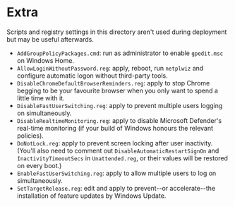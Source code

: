 # Extra

Scripts and registry settings in this directory aren't used during deployment
but may be useful afterwards.

- `AddGroupPolicyPackages.cmd`: run as administrator to enable `gpedit.msc` on
  Windows Home.
- `AllowLoginWithoutPassword.reg`: apply, reboot, run `netplwiz` and configure
  automatic logon without third-party tools.
- `DisableChromeDefaultBrowserReminders.reg`: apply to stop Chrome begging to be
  your favourite browser when you only want to spend a little time with it.
- `DisableFastUserSwitching.reg`: apply to prevent multiple users logging on
  simultaneously.
- `DisableRealtimeMonitoring.reg`: apply to disable Microsoft Defender's
  real-time monitoring (if your build of Windows honours the relevant policies).
- `DoNotLock.reg`: apply to prevent screen locking after user inactivity.
  (You'll also need to comment out `DisableAutomaticRestartSignOn` and
  `InactivityTimeoutSecs` in `Unattended.reg`, or their values will be restored
  on every boot.)
- `EnableFastUserSwitching.reg`: apply to allow multiple users to log on
  simultaneously.
- `SetTargetRelease.reg`: edit and apply to prevent--or accelerate--the
  installation of feature updates by Windows Update.
